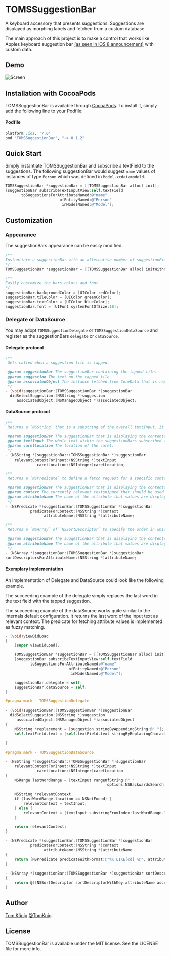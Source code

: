 # TOMSSuggestionBar
A keyboard accessory that presents suggestions. Suggestions are displayed as morphing labels and fetched from a custom database.

The main approach of this project is to make a control that works like Apples keyboard suggestion bar [(as seen in iOS 8 announcement)](http://www.apple.com/ios/ios8/quicktype/) with custom data.

## Demo

![Screen](demo.gif)

## Installation with CocoaPods

TOMSSuggestionBar is available through [CocoaPods](http://cocoapods.org). To install
it, simply add the following line to your Podfile:

#### Podfile

```ruby
platform :ios, '7.0'
pod "TOMSSuggestionBar", "~> 0.1.2"
```

## Quick Start

Simply instantiate TOMSSuggestionBar and subscribe a textField to the suggestions.
The following suggestionBar would suggest `name` values of instances of type `Person` which was defined in `Model.xcdatamodeld`.

```objective-c
TOMSSuggestionBar *suggestionBar = [[TOMSSuggestionBar alloc] init];
[suggestionBar subscribeTextInputView:self.textField
       toSuggestionsForAttributeNamed:@"name"
                        ofEntityNamed:@"Person"
                         inModelNamed:@"Model"];
```

## Customization

### Appearance

The suggestionBars appearance can be easily modified.

```objective-c
/**
Instantiate a suggestionBar with an alternative number of suggestionFields.
*/
TOMSSuggestionBar *suggestionBar = [[TOMSSuggestionBar alloc] initWithNumberOfSuggestionFields:5];

/**
Easily customize the bars colors and font.
*/
suggestionBar.backgroundColor = [UIColor redColor];
suggestionBar.tileColor = [UIColor greenColor];
suggestionBar.textColor = [UIColor blueColor];
suggestionBar.font = [UIFont systemFontOfSize:18];
```

### Delegate or DataSource

You may adopt `TOMSSuggestionDelegate` or `TOMSSuggestionDataSource` and register as the suggestionBars `delegate` or `dataSource`.

#### Delegate protocol

```objective-c
/**
 Gets called when a suggestion tile is tapped.

 @param suggestionBar The suggestionBar containing the tapped tile.
 @param suggestion The text on the tapped tile.
 @param associatedObject The instance fetched from CoreData that is represented by the tapped text.
 */
- (void)suggestionBar:(TOMSSuggestionBar *)suggestionBar
  didSelectSuggestion:(NSString *)suggestion
     associatedObject:(NSManagedObject *)associatedObject;
```

#### DataSource protocol

```objective-c
/**
 Returns a `NSString` that is a substring of the overall textInput. It represents the substring that is relevant for fetching instances from CoreData for suggestions.

 @param suggestionBar The suggestionBar that is displaying the contents.
 @param textInput The whole text within the suggestionBars subscribed textInput.
 @param caretLocation The location of the caret.
 */
- (NSString *)suggestionBar:(TOMSSuggestionBar *)suggestionBar
    relevantContextForInput:(NSString *)textInput
              caretLocation:(NSInteger)caretLocation;

/**
 Returns a `NSPredicate` to define a fetch request for a specific context.

 @param suggestionBar The suggestionBar that is displaying the contents.
 @param context The currently relevant textsnipped that should be used in the predicate.
 @param attributeName The name of the attribute that values are displayed of.
 */
- (NSPredicate *)suggestionBar:(TOMSSuggestionBar *)suggestionBar
           predicateForContext:(NSString *)context
                 attributeName:(NSString *)attributeName;

/**
 Returns a `NSArray` of `NSSortDescriptor` to specify the order in which fetched instances are displayed.

 @param suggestionBar The suggestionBar that is displaying the contents.
 @param attributeName The name of the attribute that values are displayed of.
 */
- (NSArray *)suggestionBar:(TOMSSuggestionBar *)suggestionBar
sortDescriptorsForAttributeName:(NSString *)attributeName;
```

#### Exemplary implementation

An implementation of Delegate and DataSource could look like the following example.

The succeeding example of the delegate simply replaces the last word in the text field with the tapped suggestion.

The succeeding example of the dataSource works quite similar to the internals default configuration.
It returns the last word of the input text as relevant context. The predicate for fetching attribute values is implemented as fuzzy matching.

```objective-c
- (void)viewDidLoad
{
    [super viewDidLoad];

    TOMSSuggestionBar *suggestionBar = [[TOMSSuggestionBar alloc] init];
    [suggestionBar subscribeTextInputView:self.textField
           toSuggestionsForAttributeNamed:@"name"
                            ofEntityNamed:@"Person"
                             inModelNamed:@"Model"];

    suggestionBar.delegate = self;
    suggestionBar.dataSource = self;
}

#pragma mark - TOMSSuggestionDelegate

- (void)suggestionBar:(TOMSSuggestionBar *)suggestionBar
  didSelectSuggestion:(NSString *)suggestion
     associatedObject:(NSManagedObject *)associatedObject
{
    NSString *replacement = [suggestion stringByAppendingString:@" "];
    self.textField.text = [self.textField.text stringByReplacingCharactersInRange:[suggestionBar rangeOfRelevantContext]
                                                                       withString:replacement];
}

#pragma mark - TOMSSuggestionDataSource

- (NSString *)suggestionBar:(TOMSSuggestionBar *)suggestionBar
    relevantContextForInput:(NSString *)textInput
              caretLocation:(NSInteger)caretLocation
{
    NSRange lastWordRange = [textInput rangeOfString:@" "
                                             options:NSBackwardsSearch];

    NSString *relevantContext;
    if (lastWordRange.location == NSNotFound) {
        relevantContext = textInput;
    } else {
        relevantContext = [textInput substringFromIndex:lastWordRange.location + 1];
    }

    return relevantContext;
}

- (NSPredicate *)suggestionBar:(TOMSSuggestionBar *)suggestionBar
           predicateForContext:(NSString *)context
                 attributeName:(NSString *)attributeName
{
    return [NSPredicate predicateWithFormat:@"%K LIKE[cd] %@", attributeName, [NSString stringWithFormat:@"*%@*", context]];
}

- (NSArray *)suggestionBar:(TOMSSuggestionBar *)suggestionBar sortDescriptorsForAttributeName:(NSString *)attributeName
{
    return @[[NSSortDescriptor sortDescriptorWithKey:attributeName ascending:YES]];
}
```

## Author

[Tom König](http://github.com/TomKnig) [@TomKnig](https://twitter.com/TomKnig)

## License

TOMSSuggestionBar is available under the MIT license. See the LICENSE file for more info.
